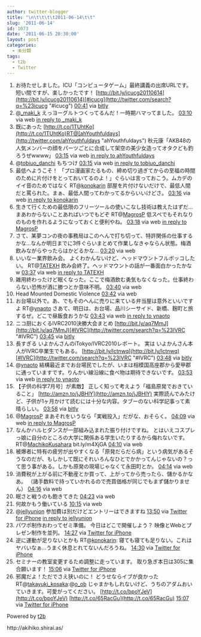```yaml
---
author: twitter-blogger
title: "\n\t\t\t\t2011-06-14\t\t"
slug: '2011-06-14'
id: 1073
date: '2011-06-15 20:30:00'
layout: post
categories:
  - 未分類
tags:
  - t2b
  - Twitter
---
```


<div xmlns:georss="http://www.georss.org/georss">

1.  <span><span>お待たせしました。ICU「コンピュータゲーム」最終講義の出席URLです。短い間ですが、楽しかったです！ [http://bit.ly/icucg20110614](http://bit.ly/icucg20110614)[#icucg](http://twitter.com/search?q=%23icucg "#icucg")</span> <span>[<span>00:41</span>](http://twitter.com/o_ob/status/80600739210199040) <span>via [bitly](http://bit.ly)</span></span></span>
2.  <span><span>@[_maki_k](http://twitter.com/_maki_k "_maki_k") えっヨーグルトつくってるんだ！一時期ハマってました。</span> <span>[<span>03:10</span>](http://twitter.com/o_ob/status/80638285474578432) <span>via web</span> [in reply to _maki_k](http://twitter.com/_maki_k/status/80637636699635713)</span></span>
3.  <span><span>既にあった [http://t.co/1TUhtKo](http://t.co/1TUhtKo)RT@[ahYouthfuldays](http://twitter.com/ahYouthfuldays "ahYouthfuldays") 秋元康「AKB48の人気メンバーの顔をパーツごとに合成して架空の美少女造ってオタクども釣ろうぜwwww」</span> <span>[<span>03:15</span>](http://twitter.com/o_ob/status/80639410223325184) <span>via web</span> [in reply to ahYouthfuldays](http://twitter.com/ahYouthfuldays/status/80617495286919168)</span></span>
4.  <span><span>@[tobiuo_danchi](http://twitter.com/tobiuo_danchi "tobiuo_danchi") もちつけ</span> <span>[<span>03:15</span>](http://twitter.com/o_ob/status/80639534324400128) <span>via web</span> [in reply to tobiuo_danchi](http://twitter.com/tobiuo_danchi/status/80610206006001664)</span></span>
5.  <span><span>最低へようこそ！ 「プロ漫画家たるもの、締め切り過ぎてからの至福の時間のために片付けをとっておいてるのよ！」ぐらいは言っておこう。ムカデのイイ音のためではなく RT@[konokarin](http://twitter.com/konokarin "konokarin") 部屋を片付けないだけで、最低人間だと罵られた。まぁ、最低人間ってわかってるからいいけどさ。</span> <span>[<span>03:16</span>](http://twitter.com/o_ob/status/80639852407820288) <span>via web</span> [in reply to konokarin](http://twitter.com/konokarin/status/80603214113812480)</span></span>
6.  <span><span>生きて行くための最低限のフリーツールの使いこなし技術は教えたはずだ…まあわからないことあればいつでもどぞ RT@[MagrosP](http://twitter.com/MagrosP "MagrosP") 低スペでもそれなりのものを作れるようになっておくと便利やね。</span> <span>[<span>03:18</span>](http://twitter.com/o_ob/status/80640130586648576) <span>via web</span> [in reply to MagrosP](http://twitter.com/MagrosP/status/80595705349144577)</span></span>
7.  <span><span>さて、某夢コンの夜の事務局はこのへんで打ち切って、特許関係の仕事するかな…なんか明日までに3件ぐらいまとめて作業しなきゃならん状態。梅酒飲みながらやったらはかどるかな…</span> <span>[<span>03:20</span>](http://twitter.com/o_ob/status/80640691574816768) <span>via web</span></span></span>
8.  <span><span>いいなー業界飲み会。 よくわかんないけど、ヘッドマウントフルボッコしたい。 RT@[TATEXH](http://twitter.com/TATEXH "TATEXH") 飲み会終了。ヘッドマウントの話が一番面白かったかなw</span> <span>[<span>03:37</span>](http://twitter.com/o_ob/status/80645082612641793) <span>via web</span> [in reply to TATEXH](http://twitter.com/TATEXH/status/80644545439744000)</span></span>
9.  <span><span>雑用終わったけど眠くなった。ここで梅酒飲む勇気もなくなった。仕事終わらない恐怖が酒に勝つとか意味不明。</span> <span>[<span>03:40</span>](http://twitter.com/o_ob/status/80645756725366786) <span>via web</span></span></span>
10.  <span><span>Head Mounted Domestic Violence</span> <span>[<span>03:42</span>](http://twitter.com/o_ob/status/80646182426251264) <span>via web</span></span></span>
11.  <span><span>お台場以外で。あ、でもそのへんに売りに来ている弁当屋は意外といいですよ RT@[ynaoto](http://twitter.com/ynaoto "ynaoto") さあて、明日は、お台場、品川シーサイド、新橋、麹町と旅するぜ。どこで昼飯食おうかな</span> <span>[<span>03:43</span>](http://twitter.com/o_ob/status/80646438060695552) <span>via web</span> [in reply to ynaoto](http://twitter.com/ynaoto/status/80646012879896576)</span></span>
12.  <span><span>ニコ厨におくるIVRC2010決勝大会まとめ [http://bit.ly/aq7MmJ](http://bit.ly/aq7MmJ)[#IVRC](http://twitter.com/search?q=%23IVRC "#IVRC")</span> <span>[<span>03:45</span>](http://twitter.com/o_ob/status/80647118343258113) <span>via [bitly](http://bit.ly)</span></span></span>
13.  <span><span>長すぎる いよかんさんのiTokyo/IVRC2010レポート。 実は いよかんさん本人がIVRC卒業生でもある。 [http://bit.ly/lctnwq](http://bit.ly/lctnwq)[#IVRC](http://twitter.com/search?q=%23IVRC "#IVRC")</span> <span>[<span>03:48</span>](http://twitter.com/o_ob/status/80647857694187520) <span>via [bitly](http://bit.ly)</span></span></span>
14.  <span><span>@[ynaoto](http://twitter.com/ynaoto "ynaoto") 結構最近までお台場民でしたが、いまは相模国高座郡から愛甲郡に通っていますです。りんかい線沿線に食べ物は期待できないです。</span> <span>[<span>03:53</span>](http://twitter.com/o_ob/status/80648997412409344) <span>via web</span> [in reply to ynaoto](http://twitter.com/ynaoto/status/80647212819939328)</span></span>
15.  <span><span>【子供の科学7月号］が素敵】 正しく知って考えよう「福島原発でおきていること」 [http://amzn.to/jJBHlY](http://amzn.to/jJBHlY) 実際読んでみたけど、子供が1ヶ月かけて読むには十分な内容。タブーのない科学記事って素晴らしい。</span> <span>[<span>03:58</span>](http://twitter.com/o_ob/status/80650281465032705) <span>via [bitly](http://bit.ly)</span></span></span>
16.  <span><span>@[MagrosP](http://twitter.com/MagrosP "MagrosP") まあそれをいうなら「実戦投入」だがな、おそらく。</span> <span>[<span>04:09</span>](http://twitter.com/o_ob/status/80653074053599233) <span>via web</span> [in reply to MagrosP](http://twitter.com/MagrosP/status/80650611590311936)</span></span>
17.  <span><span>なんかハルヒダンスが一部組み込まれた振り付けですね。 とはいえコスプレっ娘に自分のところの大学に関係ある学生いたりするから侮れないです。 RT@[MachikoKusahara](http://twitter.com/MachikoKusahara "MachikoKusahara") bit.ly/m4XjGA</span> <span>[<span>04:10</span>](http://twitter.com/o_ob/status/80653274927210496) <span>via web</span></span></span>
18.  <span><span>被爆者に特有の疲労が出やすくなる「原発だらだら病」という病気があるそうなのだが、もしかして既にそれいろんなひとでかかってんじゃないの？って思う事がある。しかも原発の現場じゃなくて永田町とか。</span> <span>[<span>04:14</span>](http://twitter.com/o_ob/status/80654267773485057) <span>via web</span></span></span>
19.  <span><span>消費税が上がる前に不動産とか買って、上がってから売ったら、儲かるかなあ。 （諸手数料で持っていかれるので売買価格が同じでもまず儲かりません）</span> <span>[<span>04:16</span>](http://twitter.com/o_ob/status/80654885896462336) <span>via web</span></span></span>
20.  <span><span>眠さと戦うのも飽きてきた</span> <span>[<span>04:23</span>](http://twitter.com/o_ob/status/80656522069282817) <span>via web</span></span></span>
21.  <span><span>何故かもう働いている</span> <span>[<span>10:15</span>](http://twitter.com/o_ob/status/80745280001155072) <span>via web</span></span></span>
22.  <span><span>@[jellyunion](http://twitter.com/jellyunion "jellyunion") 参加費は別だけどエントリーはできますね</span> <span>[<span>13:50</span>](http://twitter.com/o_ob/status/80799283288342530) <span>via [Twitter for iPhone](http://twitter.com/#!/download/iphone)</span> [in reply to jellyunion](http://twitter.com/jellyunion/status/80798816495869952)</span></span>
23.  <span><span>パワポ制作おわってゼミ準備。 今日はどこで開催しよう？ 映像とWebとプレゼン制作を並列。</span> <span>[<span>14:27</span>](http://twitter.com/o_ob/status/80808709890125824) <span>via [Twitter for iPhone](http://twitter.com/#!/download/iphone)</span></span></span>
24.  <span><span>逆に運動が足りないとかも RT@[konokarin](http://twitter.com/konokarin "konokarin"): 寝ても寝ても足りない。これはヤバいなぁ…うまく休息とれてないんだろうね。</span> <span>[<span>14:30</span>](http://twitter.com/o_ob/status/80809327987933185) <span>via [Twitter for iPhone](http://twitter.com/#!/download/iphone)</span></span></span>
25.  <span><span>セミナーの教室変更するため調整に走っています。 取り急ぎ本日は305に集合願います！</span> <span>[<span>15:06</span>](http://twitter.com/o_ob/status/80818393548201984) <span>via [Twitter for iPhone](http://twitter.com/#!/download/iphone)</span></span></span>
26.  <span><span>邪魔だよ！ただでさえ狭いのに！ どうせならイブが良かった RT@[takayuki_kosaka](http://twitter.com/takayuki_kosaka "takayuki_kosaka"):@[o_ob](http://twitter.com/o_ob "o_ob") じゃまかもしれないけど、うちのアダムおいていきます。可愛がってください。 [http://t.co/bpoYJeV](http://t.co/bpoYJeV) [http://t.co/65RacGu](http://t.co/65RacGu)</span> <span>[<span>15:07</span>](http://twitter.com/o_ob/status/80818765591355392) <span>via [Twitter for iPhone](http://twitter.com/#!/download/iphone)</span></span></span>

</div>

Powered by [t2b](http://t2b.utilz.jp/)

<div>http://akihiko.shirai.as/</div>